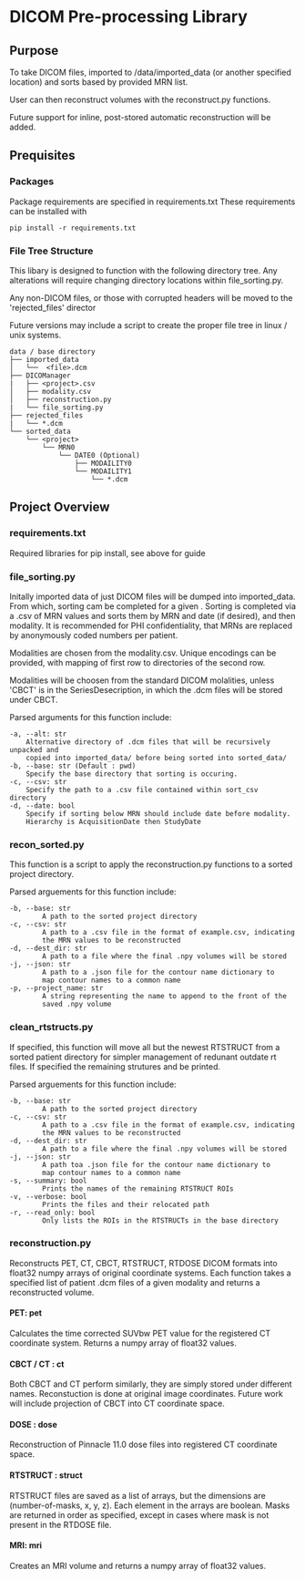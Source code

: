 # DICOM Pre-processing Library

## Purpose
To take DICOM files, imported to /data/imported_data (or another specified location)
and sorts based by provided MRN list.

User can then reconstruct volumes with the reconstruct.py functions.

Future support for inline, post-stored automatic reconstruction will be added.

## Prequisites
### Packages
Package requirements are specified in requirements.txt
These requirements can be installed with
```
pip install -r requirements.txt
```

### File Tree Structure
This libary is designed to function with the following directory tree. Any
alterations will require changing directory locations within file_sorting.py.

Any non-DICOM files, or those with corrupted headers will be moved to the
'rejected_files' director

Future versions may include a script to create the proper file tree in
linux / unix systems.

```
data / base directory
├── imported_data
│   └──  <file>.dcm
├── DICOManager
|   ├── <project>.csv
│   ├── modality.csv
│   ├── reconstruction.py
|   └── file_sorting.py
├── rejected_files
|   └── *.dcm
└── sorted_data
    └── <project>
        └── MRN0
            └── DATE0 (Optional)
                ├── MODAILITY0
                └── MODAILITY1
                    └── *.dcm
 ```

## Project Overview
### requirements.txt
Required libraries for pip install, see above for guide

### file_sorting.py
Initally imported data of just DICOM files will be dumped into imported_data.
From which, sorting cam be completed for a given <project>. Sorting is completed
via a <project>.csv of MRN values and sorts them by MRN and date (if desired),
and then modality. It is recommended for PHI confidentiality, that MRNs are
replaced by anonymously coded numbers per patient.

Modalities are chosen from the modality.csv. Unique encodings can be provided,
with mapping of first row to directories of the second row.

Modalities will be choosen from the standard DICOM molalities, unless 'CBCT' is
in the SeriesDesecription, in which the .dcm files will be stored under CBCT.

Parsed arguments for this function include:
```
-a, --alt: str
    Alternative directory of .dcm files that will be recursively unpacked and
    copied into imported_data/ before being sorted into sorted_data/
-b, --base: str (Default : pwd)
    Specify the base directory that sorting is occuring.  
-c, --csv: str
    Specify the path to a .csv file contained within sort_csv directory
-d, --date: bool
    Specify if sorting below MRN should include date before modality.
    Hierarchy is AcquisitionDate then StudyDate
```


### recon_sorted.py
This function is a script to apply the reconstruction.py functions to a
sorted project directory.

Parsed arguements for this function include:
```
-b, --base: str
        A path to the sorted project directory
-c, --csv: str
        A path to a .csv file in the format of example.csv, indicating
        the MRN values to be reconstructed
-d, --dest_dir: str
        A path to a file where the final .npy volumes will be stored
-j, --json: str
        A path to a .json file for the contour name dictionary to
        map contour names to a common name
-p, --project_name: str
        A string representing the name to append to the front of the
        saved .npy volume
```

### clean_rtstructs.py
If specified, this function will move all but the newest RTSTRUCT from a
sorted patient directory for simpler management of redunant outdate rt files.
If specified the remaining strutures and be printed.

Parsed arguements for this function include:
```
-b, --base: str
        A path to the sorted project directory
-c, --csv: str
        A path to a .csv file in the format of example.csv, indicating
        the MRN values to be reconstructed
-d, --dest_dir: str
        A path to a file where the final .npy volumes will be stored
-j, --json: str
        A path toa .json file for the contour name dictionary to
        map contour names to a common name
-s, --summary: bool
        Prints the names of the remaining RTSTRUCT ROIs
-v, --verbose: bool
        Prints the files and their relocated path
-r, --read_only: bool
        Only lists the ROIs in the RTSTRUCTs in the base directory
```

### reconstruction.py
Reconstructs PET, CT, CBCT, RTSTRUCT, RTDOSE DICOM formats into float32 numpy
arrays of original coordinate systems. Each function takes a specified list of
patient .dcm files of a given modality and returns a reconstructed volume.

#### PET: pet
Calculates the time corrected SUVbw PET value for the registered CT coordinate
system. Returns a numpy array of float32 values.

#### CBCT / CT : ct
Both CBCT and CT perform similarly, they are simply stored under different names.
Reconstuction is done at original image coordinates. Future work will include
projection of CBCT into CT coordinate space.

#### DOSE : dose
Reconstruction of Pinnacle 11.0 dose files into registered CT coordinate space.

#### RTSTRUCT : struct
RTSTRUCT files are saved as a list of arrays, but the dimensions are
(number-of-masks, x, y, z). Each element in the arrays are boolean. Masks are
returned in order as specified, except in cases where mask is not present in
the RTDOSE file.

#### MRI: mri
Creates an MRI volume and returns a numpy array of float32 values.
